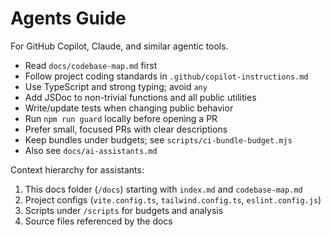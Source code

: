 # Agents Guide

For GitHub Copilot, Claude, and similar agentic tools.

- Read `docs/codebase-map.md` first
- Follow project coding standards in `.github/copilot-instructions.md`
- Use TypeScript and strong typing; avoid `any`
- Add JSDoc to non-trivial functions and all public utilities
- Write/update tests when changing public behavior
- Run `npm run guard` locally before opening a PR
- Prefer small, focused PRs with clear descriptions
 - Keep bundles under budgets; see `scripts/ci-bundle-budget.mjs`
 - Also see `docs/ai-assistants.md`

Context hierarchy for assistants:
1) This docs folder (`/docs`) starting with `index.md` and `codebase-map.md`
2) Project configs (`vite.config.ts`, `tailwind.config.ts`, `eslint.config.js`)
3) Scripts under `/scripts` for budgets and analysis
4) Source files referenced by the docs

